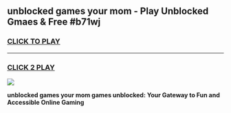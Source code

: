 
## unblocked games your mom - Play Unblocked Gmaes & Free #b71wj
<h3>
<a href="https://premium.freeplayer.one?title=unblocked_games_your_mom&ref=01M">CLICK TO PLAY</a></h3>
<hr>

<h3>
<a href="https://premium.freeplayer.one?title=unblocked_games_your_mom&ref=01M">CLICK 2 PLAY</a>
  
</h3>

<a href="https://premium.freeplayer.one?title=unblocked_games_your_mom&ref=01M"><img src="https://clearcache.store/games.png"></a>


**unblocked games your mom games unblocked: Your Gateway to Fun and Accessible Online Gaming**
